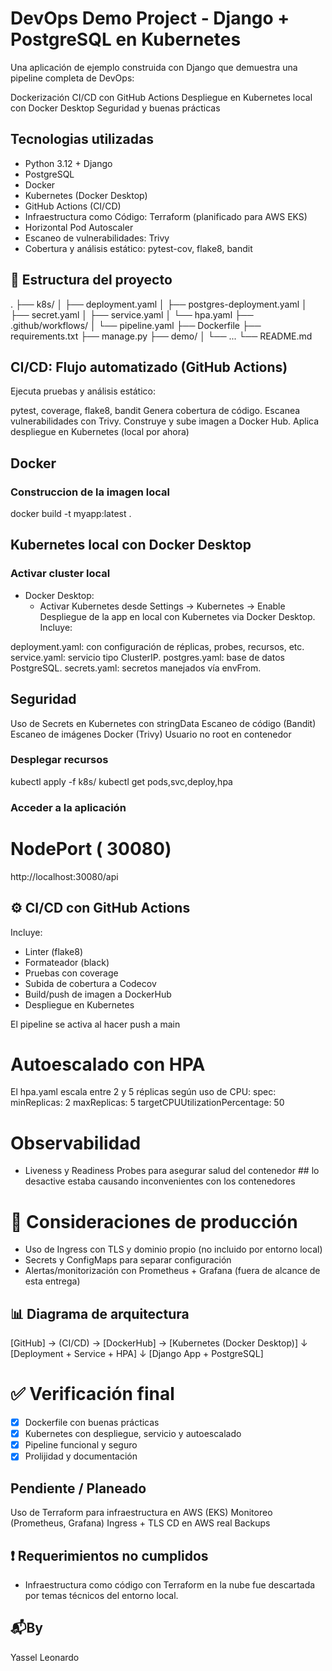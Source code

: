 # DevOps Demo Project - Django + PostgreSQL en Kubernetes

Una aplicación de ejemplo construida con Django que demuestra una pipeline completa de DevOps:

Dockerización
CI/CD con GitHub Actions
Despliegue en Kubernetes local con Docker Desktop
Seguridad y buenas prácticas

##  Tecnologias utilizadas
- Python 3.12 + Django
- PostgreSQL
- Docker
- Kubernetes (Docker Desktop)
- GitHub Actions (CI/CD)
- Infraestructura como Código: Terraform (planificado para AWS EKS)
- Horizontal Pod Autoscaler
- Escaneo de vulnerabilidades: Trivy
- Cobertura y análisis estático: pytest-cov, flake8, bandit

## 📁 Estructura del proyecto
.
├── k8s/
│   ├── deployment.yaml
│   ├── postgres-deployment.yaml
│   ├── secret.yaml
│   ├── service.yaml
│   └── hpa.yaml
├── .github/workflows/
│   └── pipeline.yaml
├── Dockerfile
├── requirements.txt
├── manage.py
├── demo/
│   └── ...
└── README.md

## CI/CD: Flujo automatizado (GitHub Actions)
Ejecuta pruebas y análisis estático:

pytest, coverage, flake8, bandit
Genera cobertura de código.
Escanea vulnerabilidades con Trivy.
Construye y sube imagen a Docker Hub.
Aplica despliegue en Kubernetes (local por ahora)

##  Docker
### Construccion de la imagen local
docker build -t myapp:latest .

##  Kubernetes local con Docker Desktop
### Activar cluster local
- Docker Desktop:
  - Activar Kubernetes desde Settings → Kubernetes → Enable
Despliegue de la app en local con Kubernetes via Docker Desktop.
Incluye:

deployment.yaml: con configuración de réplicas, probes, recursos, etc.
service.yaml: servicio tipo ClusterIP.
postgres.yaml: base de datos PostgreSQL.
secrets.yaml: secretos manejados vía envFrom.

## Seguridad

Uso de Secrets en Kubernetes con stringData
Escaneo de código (Bandit)
Escaneo de imágenes Docker (Trivy)
Usuario no root en contenedor


### Desplegar recursos
kubectl apply -f k8s/
kubectl get pods,svc,deploy,hpa

### Acceder a la aplicación
#  NodePort ( 30080)
http://localhost:30080/api

## ⚙️ CI/CD con GitHub Actions
Incluye:
- Linter (flake8)
- Formateador (black)
- Pruebas con coverage
- Subida de cobertura a Codecov
- Build/push de imagen a DockerHub
- Despliegue en Kubernetes

El pipeline se activa al hacer push a main

#  Autoescalado con HPA
El hpa.yaml escala entre 2 y 5 réplicas según uso de CPU:
spec:
  minReplicas: 2
  maxReplicas: 5
  targetCPUUtilizationPercentage: 50

# Observabilidad
- Liveness y Readiness Probes para asegurar salud del contenedor ## lo desactive estaba causando inconvenientes con los contenedores

# 📌 Consideraciones de producción
- Uso de Ingress con TLS y dominio propio (no incluido por entorno local)
- Secrets y ConfigMaps para separar configuración
- Alertas/monitorización con Prometheus + Grafana (fuera de alcance de esta entrega)

## 📊 Diagrama de arquitectura
[GitHub] → (CI/CD) → [DockerHub] → [Kubernetes (Docker Desktop)]
                                     ↓
                             [Deployment + Service + HPA]
                                     ↓
                             [Django App + PostgreSQL]

# ✅ Verificación final
- [x] Dockerfile con buenas prácticas
- [x] Kubernetes con despliegue, servicio y autoescalado
- [x] Pipeline funcional y seguro
- [x] Prolijidad y documentación

## Pendiente / Planeado
Uso de Terraform para infraestructura en AWS (EKS)
Monitoreo (Prometheus, Grafana)
Ingress + TLS
CD en AWS real
Backups

## ❗ Requerimientos no cumplidos
- Infraestructura como código con Terraform en la nube fue descartada por temas técnicos del entorno local.

## 📬By
Yassel Leonardo












   

